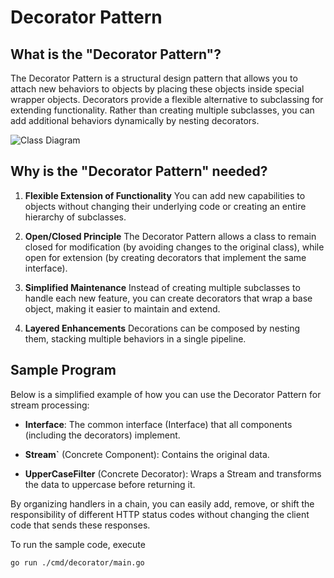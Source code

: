 # Decorator Pattern

## What is the "Decorator Pattern"?

The Decorator Pattern is a structural design pattern that allows you to attach new behaviors to objects by placing these objects inside special wrapper objects. Decorators provide a flexible alternative to subclassing for extending functionality. Rather than creating multiple subclasses, you can add additional behaviors dynamically by nesting decorators.

![Class Diagram](./assets/class-diagram.drawio.png)

## Why is the "Decorator Pattern" needed?

1. **Flexible Extension of Functionality**
You can add new capabilities to objects without changing their underlying code or creating an entire hierarchy of subclasses.

2. **Open/Closed Principle**
The Decorator Pattern allows a class to remain closed for modification (by avoiding changes to the original class), while open for extension (by creating decorators that implement the same interface).

3. **Simplified Maintenance**
Instead of creating multiple subclasses to handle each new feature, you can create decorators that wrap a base object, making it easier to maintain and extend.

4. **Layered Enhancements**
Decorations can be composed by nesting them, stacking multiple behaviors in a single pipeline.

## Sample Program

Below is a simplified example of how you can use the Decorator Pattern for stream processing:

- **Interface**: The common interface (Interface) that all components (including the decorators) implement.

- **Stream`** (Concrete Component): Contains the original data.
  
- **UpperCaseFilter** (Concrete Decorator): Wraps a Stream and transforms the data to uppercase before returning it.

By organizing handlers in a chain, you can easily add, remove, or shift the responsibility of different HTTP status codes without changing the client code that sends these responses.

To run the sample code, execute 
```bash
go run ./cmd/decorator/main.go
```
